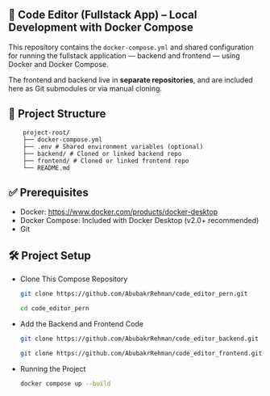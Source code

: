 ## 🐳 Code Editor (Fullstack App) – Local Development with Docker Compose
This repository contains the `docker-compose.yml` and shared configuration for running the fullstack application — backend and frontend — using Docker and Docker Compose.
        
The frontend and backend live in **separate repositories**, and are included here as Git submodules or via manual cloning.

## 📁 Project Structure
        project-root/
        ├── docker-compose.yml
        ├── .env # Shared environment variables (optional)
        ├── backend/ # Cloned or linked backend repo
        ├── frontend/ # Cloned or linked frontend repo
        └── README.md

## ✅ Prerequisites
  - Docker: https://www.docker.com/products/docker-desktop
  - Docker Compose: Included with Docker Desktop (v2.0+ recommended)
  - Git

## 🛠️ Project Setup
- Clone This Compose Repository
    ```bash
    git clone https://github.com/AbubakrRehman/code_editor_pern.git
    ```
     ```bash
    cd code_editor_pern
    ```
- Add the Backend and Frontend Code
    ```bash
    git clone https://github.com/AbubakrRehman/code_editor_backend.git backend
    ```
     ```bash
    git clone https://github.com/AbubakrRehman/code_editor_frontend.git frontend
    ```
- Running the Project
    ```bash
    docker compose up --build
    ```